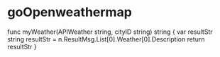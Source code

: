 # goOpenweathermap

func myWeather(APIWeather string, cityID string) string {
  var resultStr string
  resultStr = n.ResultMsg.List[0].Weather[0].Description
  return resultStr
}
